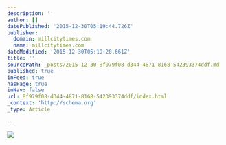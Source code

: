 ```yaml
---
description: ''
author: []
datePublished: '2015-12-30T05:19:44.726Z'
publisher:
  domain: millcitytimes.com
  name: millcitytimes.com
dateModified: '2015-12-30T05:19:20.661Z'
title: ''
sourcePath: _posts/2015-12-30-8f979f08-d344-4871-8168-542393374ddf.md
published: true
inFeed: true
hasPage: true
inNav: false
url: 8f979f08-d344-4871-8168-542393374ddf/index.html
_context: 'http://schema.org'
_type: Article

---
```

![](http://millcitytimes.com/storage/NYE%20Specials%202015-0001%202.JPG?__SQUARESPACE_CACHEVERSION=1451308110107)